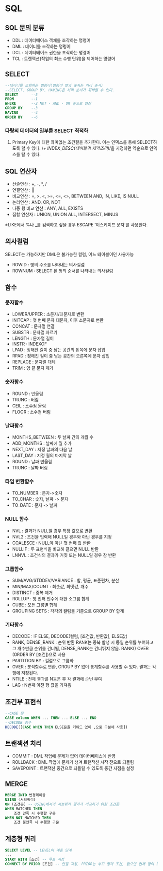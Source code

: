 # SQL
## SQL 문의 분류
- DDL : 데이터베이스 객체를 조작하는 명령어
- DML : 데이터를 조작하는 명령어
- DCL : 데이터베이스 권한을 조작하는 명령어
- TCL : 트랜잭션(작업의 최소 수행 단위)을 제어하는 명령어

## SELECT
```sql
--데이터를 조회하는 명령어(명령어 옆의 숫자는 처리 순서)
--SELECT, GROUP BY, HAVING은 처리 순서가 뒤바뀔 수 있다.
SELECT      --5
FROM        --1
WHERE       --2 NOT - AND - OR 순으로 연산
GROUP BY    --3
HAVING      --4
ORDER BY    --6
```

### 다량의 데이터의 일부를 SELECT 최적화
1. Primary Key에 대한 의미없는 조건절을 추가한다. 이는 인덱스를 통해 SELECT하도록 할 수 있다. /*+ INDEX_DESC(테이블명 제약조건)*/을 지정하면 역순으로 인덱스를 탈 수 있다. 

## SQL 연산자
- 산술연산 : +, -, *, /
- 연결연산 : ||
- 비교연산 : =, >, <, >=, <=, <>, BETWEEN AND, IN, LIKE, IS NULL
- 논리연산 : AND, OR, NOT
- 다중 행 비교 연산 : ANY, ALL, EXISTS
- 집합 연산자 : UNION, UNION ALL, INTERSECT, MINUS

※LIKE에서 %나 _를 검색하고 싶을 경우 ESCAPE '이스케이프 문자'를 사용한다.

## 의사컬럼
SELECT는 가능하지만 DML은 불가능한 컬럼, 어느 테이블이던 사용가능
- ROWID : 행의 주소를 나타내는 의사컬럼
- ROWNUM : SELECT 된 행의 순서를 나타내는 의사컬럼

## 함수
### 문자함수
- LOWER/UPPER : 소문자/대문자로 변환
- INITCAP : 첫 번째 문자 대문자, 이후 소문자로 변환
- CONCAT : 문자열 연결
- SUBSTR : 문자열 자르기
- LENGTH : 문자열 길이
- INSTR : INDEXOF
- LPAD : 정해진 길이 중 남는 공간의 왼쪽에 문자 삽입
- RPAD : 정해진 길이 중 남는 공간의 오른쪽에 문자 삽입
- REPLACE : 문자열 대체
- TRIM : 양 끝 문자 제거

### 숫자함수
- ROUND : 반올림
- TRUNC : 버림
- CEIL : 소수점 올림
- FLOOR : 소수점 버림

### 날짜함수
- MONTHS_BETWEEN : 두 날짜 간의 개월 수
- ADD_MONTHS : 날짜에 월 추가
- NEXT_DAY : 지정 날짜의 다음 날
- LAST_DAY : 지정 월의 마지막 날
- ROUND : 날짜 반올림
- TRUNC : 날짜 버림

### 타입 변환함수
- TO_NUMBER : 문자->숫자
- TO_CHAR : 숫자, 날짜 -> 문자
- TO_DATE : 문자 -> 날짜

### NULL 함수
- NVL : 결과가 NULL일 경우 특정 값으로 변환
- NVL2 : 조건을 입력해 NULL일 경우와 아닌 경우를 지정
- COALESCE : NULL이 아닌 첫 번째 값 반환
- NULLIF : 두 표현식을 비교해 같으면 NULL 반환
- LNNVL : 조건식의 결과가 거짓 또는 NULL일 경우 참 반환

### 그룹함수
- SUM/AVG/STDDEV/VARIANCE : 합, 평균, 표준편차, 분산
- MIN/MAX/COUNT : 최솟값, 최댓값, 개수
- DISTINCT : 중복 제거
- ROLLUP : 첫 번째 인수에 대한 소그룹 합계
- CUBE : 모든 그룹별 합계
- GROUPING SETS : 각각의 컬럼을 기준으로 GROUP BY 합계

### 기타함수
- DECODE : IF ELSE, DECODE(컬럼, [조건값, 반환값], ELSE값)
- RANK, DENSE_RANK : 순위 반환 RANK는 중복 발생 시 동일 순위를 부여하고 그 개수만큼 순위를 건너뜀, DENSE_RANK는 건너뛰지 않음. RANK() OVER (ORDER BY [조건])으로 사용
- PARTITION BY : 컬럼으로 그룹화
- OVER : 분석함수로 변환, GROUP BY 없이 통계함수를 사용할 수 있다. 결과는 각 행에 저장된다.
- NTILE : 전체 결과를 N등분 후 각 결과에 순번 부여
- LAG : N번째 이전 행 값을 가져옴

## 조건부 표현식
```sql
--CASE 문
CASE column WHEN ... THEN ... ELSE ... END
--DECODE 함수
DECODE([CASE WHEN THEN ELSE문을 키워드 없이 ,으로 구분해 사용])
```

## 트랜잭션 처리
- COMMIT : DML 작업에 문제가 없어 데이터베이스에 반영
- ROLLBACK : DML 작업에 문제가 생겨 트랜잭션 시작 전으로 되돌림
- SAVEPOINT : 트랜잭션 중간으로 되돌릴 수 있도록 중간 지점을 설정

## MERGE
```sql
MERGE INTO 변경테이블
USING (서브쿼리)
ON (조건문) -- USING에서의 서브쿼리 결과과 비교하기 위한 조건문
WHEN MATCHED THEN
    조건 만족 시 수행할 구문
WHEN NOT MATCHED THEN
    조건 불만족 시 수행할 구문
```

## 계층형 쿼리
```sql
SELECT LEVEL -- LEVEL이 계층 단계
...
START WITH [조건] -- 루트 지정
CONNECT BY PRIOR [조건] -- 연결 지정, PRIOR는 부모 행의 조건, 없으면 현재 행의 조건
```